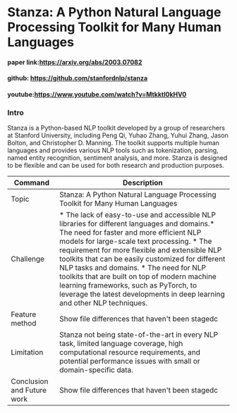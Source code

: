 # Stanza: A Python Natural Language Processing Toolkit for Many Human Languages

#### paper link:https://arxiv.org/abs/2003.07082
#### github: https://github.com/stanfordnlp/stanza
#### youtube:https://www.youtube.com/watch?v=Mtkktl0kHV0

### Intro
Stanza is a Python-based NLP toolkit developed by a group of researchers at Stanford University, including Peng Qi, Yuhao Zhang, Yuhui Zhang, Jason Bolton, and Christopher D. Manning. The toolkit supports multiple human languages and provides various NLP tools such as tokenization, parsing, named entity recognition, sentiment analysis, and more. Stanza is designed to be flexible and can be used for both research and production purposes.

| Command | Description |
| --- | --- |
| Topic | Stanza: A Python Natural Language Processing Toolkit for Many Human Languages |
| Challenge |* The lack of easy-to-use and accessible NLP libraries for different languages and domains.* The need for faster and more efficient NLP models for large-scale text processing. * The requirement for more flexible and extensible NLP toolkits that can be easily customized for different NLP tasks and domains. * The need for NLP toolkits that are built on top of modern machine learning frameworks, such as PyTorch, to leverage the latest developments in deep learning and other NLP techniques. |
| Feature method | Show file differences that haven't been stagedc |
| Limitation | Stanza not being state-of-the-art in every NLP task, limited language coverage, high computational resource requirements, and potential performance issues with small or domain-specific data. |
| Conclusion and Future work | Show file differences that haven't been stagedc |


